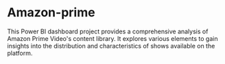 # Amazon-prime
This Power BI dashboard project provides a comprehensive analysis of Amazon Prime Video's content library. It explores various elements to gain insights into the distribution and characteristics of shows available on the platform. 

